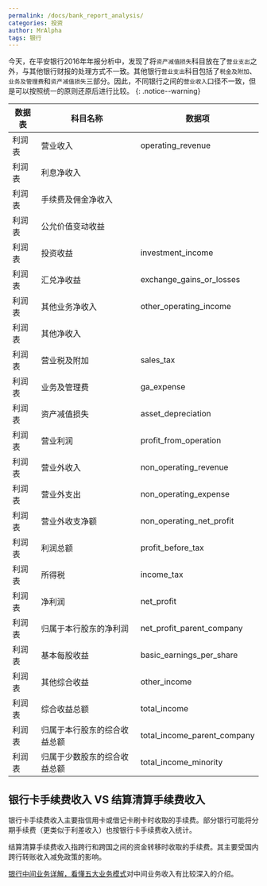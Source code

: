 ```yaml
---
permalink: /docs/bank_report_analysis/
categories: 投资
author: MrAlpha
tags: 银行
---
```


今天，在平安银行2016年年报分析中，发现了将`资产减值损失`科目放在了`营业支出`之外，与其他银行财报的处理方式不一致。其他银行`营业支出`科目包括了`税金及附加`、`业务及管理费`和`资产减值损失`三部分。因此，不同银行之间的`营业收入`口径不一致，但是可以按照统一的原则还原后进行比较。
{: .notice--warning}

| 数据表 | 科目名称                     | 数据项                      |
| ------ | ---------------------------- | --------------------------- |
| 利润表 | 营业收入                     | operating_revenue           |
| 利润表 | 利息净收入                   |                             |
| 利润表 | 手续费及佣金净收入           |                             |
| 利润表 | 公允价值变动收益             |                             |
| 利润表 | 投资收益                     | investment_income           |
| 利润表 | 汇兑净收益                   | exchange_gains_or_losses    |
| 利润表 | 其他业务净收入               | other_operating_income      |
| 利润表 | 其他净收入                   |                             |
| 利润表 | 营业税及附加                 | sales_tax                   |
| 利润表 | 业务及管理费                 | ga_expense                  |
| 利润表 | 资产减值损失                 | asset_depreciation          |
| 利润表 | 营业利润                     | profit_from_operation       |
| 利润表 | 营业外收入                   | non_operating_revenue       |
| 利润表 | 营业外支出                   | non_operating_expense       |
| 利润表 | 营业外收支净额               | non_operating_net_profit    |
| 利润表 | 利润总额                     | profit_before_tax           |
| 利润表 | 所得税                       | income_tax                  |
| 利润表 | 净利润                       | net_profit                  |
| 利润表 | 归属于本行股东的净利润       | net_profit_parent_company   |
| 利润表 | 基本每股收益                 | basic_earnings_per_share    |
| 利润表 | 其他综合收益                 | other_income                |
| 利润表 | 综合收益总额                 | total_income                |
| 利润表 | 归属于本行股东的综合收益总额 | total_income_parent_company |
| 利润表 | 归属于少数股东的综合收益总额 | total_income_minority       |

## 银行卡手续费收入 VS 结算清算手续费收入

银行卡手续费收入主要指信用卡或借记卡刷卡时收取的手续费。部分银行可能将分期手续费（更类似于利差收入）也按银行卡手续费收入统计。

结算清算手续费收入指跨行和跨国之间的资金转移时收取的手续费。其主要受国内跨行转账收入减免政策的影响。

[银行中间业务详解，看懂五大业务模式](https://www.sohu.com/a/201545722_116173)对中间业务收入有比较深入的介绍。
